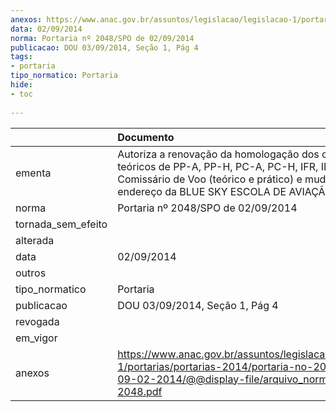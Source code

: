 ```yaml
---
anexos: https://www.anac.gov.br/assuntos/legislacao/legislacao-1/portarias/portarias-2014/portaria-no-2048-spo-de-09-02-2014/@@display-file/arquivo_norma/PA2014-2048.pdf
data: 02/09/2014
norma: Portaria nº 2048/SPO de 02/09/2014
publicacao: DOU 03/09/2014, Seção 1, Pág 4
tags:
- portaria
tipo_normatico: Portaria
hide: 
- toc 
 
---
```


|                    | Documento                                                                                                                                                                                            |
|:-------------------|:-----------------------------------------------------------------------------------------------------------------------------------------------------------------------------------------------------|
| ementa             | Autoriza a renovação da homologação dos cursos teóricos de PP-A, PP-H, PC-A, PC-H, IFR, INVA, INVH, Comissário de Voo (teórico e prático) e mudança de endereço da BLUE SKY ESCOLA DE AVIAÇÃO CIVIL. |
| norma              | Portaria nº 2048/SPO de 02/09/2014                                                                                                                                                                   |
| tornada_sem_efeito |                                                                                                                                                                                                      |
| alterada           |                                                                                                                                                                                                      |
| data               | 02/09/2014                                                                                                                                                                                           |
| outros             |                                                                                                                                                                                                      |
| tipo_normatico     | Portaria                                                                                                                                                                                             |
| publicacao         | DOU 03/09/2014, Seção 1, Pág 4                                                                                                                                                                       |
| revogada           |                                                                                                                                                                                                      |
| em_vigor           |                                                                                                                                                                                                      |
| anexos             | https://www.anac.gov.br/assuntos/legislacao/legislacao-1/portarias/portarias-2014/portaria-no-2048-spo-de-09-02-2014/@@display-file/arquivo_norma/PA2014-2048.pdf                                    |